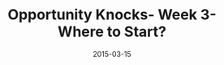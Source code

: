 ---
layout: sermon
title: Opportunity Knocks- Week 3- Where to Start?
date: 2015-03-15
categories:
- Podcast
published: true
link: http://www.mountainview-webdesign.com/lifestonechurch/2015-03-22.mp3
keywords:
podcastLength: 00:45:46
image:
speaker: Pastor Ben Helton
description: Opportunity Knocks Series
vimeoId: 122925483
---